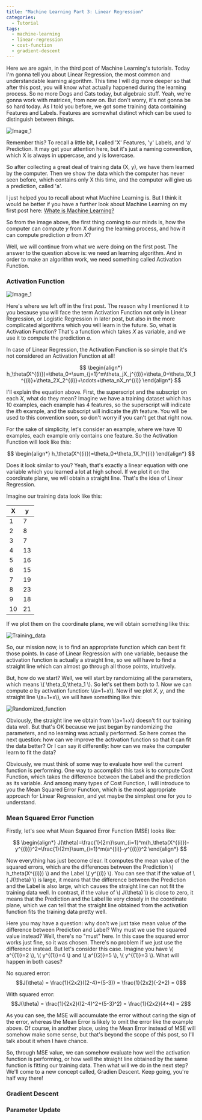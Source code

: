 ```yaml
---
title: "Machine Learning Part 3: Linear Regression"
categories:
  - Tutorial
tags:
  - machine-learning
  - linear-regression
  - cost-function
  - gradient-descent
---
```

<script src="https://cdn.mathjax.org/mathjax/latest/MathJax.js?config=TeX-AMS-MML_HTMLorMML" type="text/javascript"></script>
Here we are again, in the third post of Machine Learning's tutorials. Today I'm gonna tell you about Linear Regression, the most common and understandable learning algorithm. This time I will dig more deeper so that after this post, you will know what actually happened during the learning process. So no more Dogs and Cats today, but algebraic stuff. Yeah, we're gonna work with matrices, from now on. But don't worry, it's not gonna be so hard today.
As I told you before, we got some training data containing Features and Labels. Features are somewhat distinct which can be used to distinguish between things.

![Image_1](/images/tutorials/what-is-machine-learning/5.jpg)

Remember this? To recall a little bit, I called 'X' Features, 'y' Labels, and 'a' Prediction. It may get your attention here, but it's just a naming convention, which X is always in uppercase, and y is lowercase.

So after collecting a great deal of training data (X, y), we have them learned by the computer. Then we show the data which the computer has never seen before, which contains only X this time, and the computer will give us a prediction, called 'a'.

I just helped you to recall about what Machine Learning is. But I think it would be better if you have a further look about Machine Learning on my first post here: [Whate  is Machine Learning?](https://chunml.github.io/ChunML.github.io/tutorial/Machine-Learning-Definition/)

So from the image above, the first thing coming to our minds is, how the computer can compute *y* from *X* during the learning process, and how it can compute prediction *a* from *X*?

Well, we will continue from what we were doing on the first post. The answer to the question above is: we need an learning algorithm. And in order to make an algorithm work, we need something called Activation Function.

### Activation Function

![Image_1](/images/tutorials/what-is-machine-learning/9.jpg)

Here's where we left off in the first post. The reason why I mentioned it to you because you will face the term Activation Function not only in Linear Regression, or Logistic Regression in later post, but also in the more complicated algorithms which you will learn in the future. So, what is Activation Function? That's a function which takes *X* as variable, and we use it to compute the prediction *a*.

In case of Linear Regression, the Activation Function is so simple that it's not considered an Activation Function at all!

$$
\begin{align*}
  h_\theta(X^{(i)})=\theta_0+\sum_{j=1}^m\theta_jX_j^{(i)}=\theta_0+\theta_1X_1^{(i)}+\theta_2X_2^{(i)}+\cdots+\theta_nX_n^{(i)}
\end{align*}
$$

I'll explain the equation above. First, the superscript and the subscript on each *X*, what do they mean? Imagine we have a training dataset which has 10 examples, each example has 4 features, so the superscript will indicate the *ith* example, and the subscript will indicate the *jth* feature. You will be used to this convention soon, so don't worry if you can't get that right now.

For the sake of simplicity, let's consider an example, where we have 10 examples, each example only contains one feature. So the Activation Function will look like this:

$$
\begin{align*}
  h_\theta(X^{(i)})=\theta_0+\theta_1X_1^{(i)}
\end{align*}
$$

Does it look similar to you? Yeah, that's exactly a linear equation with one variable which you learned a lot at high school. If we plot it on the coordinate plane, we will obtain a straight line. That's the idea of Linear Regression.

Imagine our training data look like this:

| X       | y           |
| ------------- |-------------| 
| 1      | 7 | 
| 2      | 8 |
| 3      | 7 |
| 4      | 13 |
| 5      | 16 |
| 6      | 15 |
| 7      | 19 |
| 8      | 23 |
| 9      | 18 |
| 10      | 21 |

If we plot them on the coordinate plane, we will obtain something like this:

![Training_data](/images/tutorials/linear-regression/1.jpg)

So, our mission now, is to find an appropriate function which can best fit those points. In case of Linear Regression with one variable, because the activation function is actually a straight line, so we will have to find a straight line which can almost go through all those points, intuitively.

But, how do we start? Well, we will start by randomizing all the parameters, which means \\( \theta_0,\theta_1 \\). So let's set them both to *1*. Now we can compute *a* by activation function: \\(a=1+x\\). Now if we plot *X*, *y*, and the straight line \\(a=1+x\\), we will have something like this:

![Randomized_function](/images/tutorials/linear-regression/2.jpg)

Obviously, the straight line we obtain from \\(a=1+x\\) doesn't fit our training data well. But that's OK because we just began by randomizing the parameters, and no learning was actually performed. So here comes the next question: how can we improve the activation function so that it can fit the data better? Or I can say it differently: how can we make the computer learn to fit the data? 

Obviously, we must think of some way to evaluate how well the current function is performing. One way to accomplish this task is to compute Cost Function, which takes the difference between the Label and the prediction as its variable. And among many types of Cost Function, I will introduce to you the Mean Squared Error Function, which is the most appropriate approach for Linear Regression, and yet maybe the simplest one for you to understand.

### Mean Squared Error Function

Firstly, let's see what Mean Squared Error Function (MSE) looks like:

$$
\begin{align*}
  J(\theta)=\frac{1}{2m}\sum_{i=1}^m(h_\theta(X^{(i)})-y^{(i)})^2=\frac{1}{2m}\sum_{i=1}^m(a^{(i)}-y^{(i)})^2
\end{align*}
$$

Now everything has just become clear. It computes the mean value of the squared errors, which are the differences between the  Prediction \\( h_theta(X^{(i)}) \\) and the Label \\( y^{(i)} \\). You can see that if the value of \\( J(\theta) \\) is large, it means that the difference between the Prediction and the Label is also large, which causes the straight line can not fit the training data well. In contrast, if the value of \\( J(\theta) \\) is close to zero, it means that the Prediction and the Label lie very closely in the coordinate plane, which we can tell that the straight line obtained from the activation function fits the training data pretty well.

Here you may have a question: why don't we just take mean value of the difference between Prediction and Label? Why must we use the squared value instead? Well, there's no "must" here. In this case the squared error works just fine, so it was chosen. There's no problem if we just use the difference instead. But let's consider this case. Imagine you have \\( a^{(1)}=2 \\), \\( y^{(1)}=4 \\) and \\( a^{(2)}=5 \\), \\( y^{(1)}=3 \\). What will happen in both cases?

No squared error:
$$J(\theta) = \frac{1}{2x2}((2-4)+(5-3)) = \frac{1}{2x2}(-2+2) = 0$$

With squared error:
$$J(\theta) = \frac{1}{2x2}((2-4)^2+(5-3)^2) = \frac{1}{2x2}(4+4) = 2$$

As you can see, the MSE will accumulate the error without caring the sign of the error, whereas the Mean Error is likely to omit the error like the example above. Of course, in another place, using the Mean Error instead of MSE will somehow make some sense, but that's beyond the scope of this post, so I'll talk about it when I have chance.

So, through MSE value, we can somehow evaluate how well the activation function is performing, or how well the straight line obtained by the same function is fitting our training data. Then what will we do in the next step? We'll come to a new concept called, Gradien Descent. Keep going, you're half way there!

### Gradient Descent


### Parameter Update
